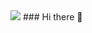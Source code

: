 <img src="https://capsule-render.vercel.app/api?type=venom&color=10:ffffff,100:FFE500&height=150&section=header&text=MONICX&&fontColor=0000000&stroke=00FFE0&fontSize=80&strokeWidth=1&" />
### Hi there 👋

<!--
**Monixc/Monixc** is a ✨ _special_ ✨ repository because its `README.md` (this file) appears on your GitHub profile.

Here are some ideas to get you started:

- 🔭 I’m currently working on ...
- 🌱 I’m currently learning ...
- 👯 I’m looking to collaborate on ...
- 🤔 I’m looking for help with ...
- 💬 Ask me about ...
- 📫 How to reach me: ...
- 😄 Pronouns: ...
- ⚡ Fun fact: ...
-->

